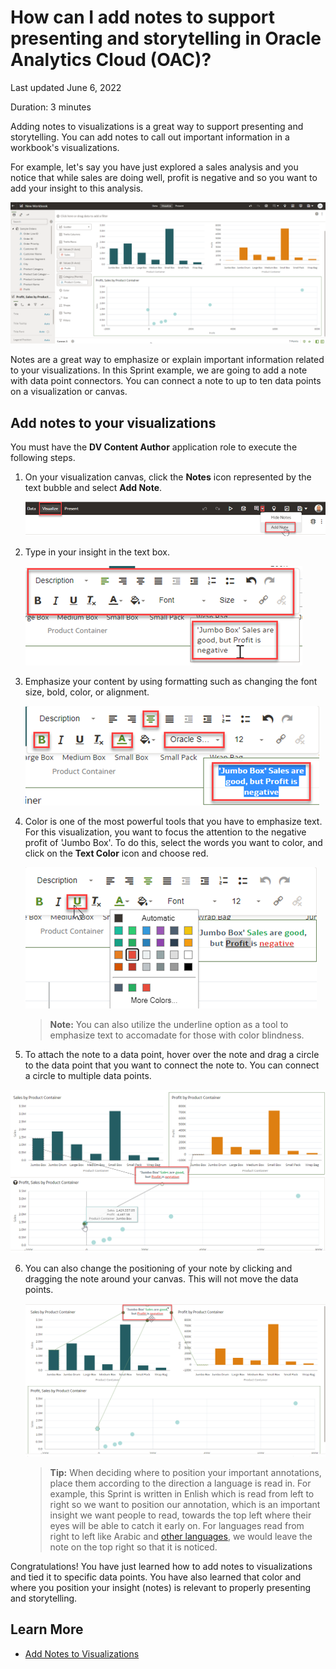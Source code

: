 # How can I add notes to support presenting and storytelling in Oracle Analytics Cloud (OAC)?

Last updated June 6, 2022

Duration: 3 minutes

Adding notes to visualizations is a great way to support presenting and storytelling. You can add notes to call out important information in a workbook's visualizations.

For example, let's say you have just explored a sales analysis and you notice that while sales are doing well, profit is negative and so you want to add your insight to this analysis.

   ![No Insights](images/sales-profit-by-product-container.png)

Notes are a great way to emphasize or explain important information related to your visualizations. In this Sprint example, we are going to add a note with data point connectors. You can connect a note to up to ten data points on a visualization or canvas.

## Add notes to your visualizations
You must have the **DV Content Author** application role to execute the following steps.

1. On your visualization canvas, click the **Notes** icon represented by the text bubble and select **Add Note**.  
  
   ![Add Note](images/add-note.png)

2. Type in your insight in the text box.

   ![Type In Your Insight](images/type-insigth.png)  

3. Emphasize your content by using formatting such as changing the font size, bold, color, or alignment.

   ![Format Text](images/format-text.png)   

4. Color is one of the most powerful tools that you have to emphasize text. For this visualization, you want to focus the attention to the negative profit of 'Jumbo Box'. To do this, select the words you want to color, and click on the **Text Color** icon and choose red. 

   ![Format Text Color](images/format-text-color.png)  
     > **Note:** You can also utilize the underline option as a tool to emphasize text to accomadate for those with color blindness.

5.  To attach the note to a data point, hover over the note and drag a circle to the data point that you want to connect the note to. You can connect a circle to multiple data points.

   ![Attach Data Points](images/attach-data-points.png)   

6. You can also change the positioning of your note by clicking and dragging the note around your canvas. This will not move the data points. 

   ![Drag the Note](images/drag-note.png)  
   > **Tip:** When deciding where to position your important annotations, place them according to the direction a language is read in. For example, this Sprint is written in Enlish which is read from left to right so we want to position our annotation, which is an important insight we want people to read, towards the top left where their eyes will be able to catch it early on. For languages read from right to left like Arabic and [other languages](https://www.worldatlas.com/articles/which-languages-are-written-from-right-to-left.html), we would leave the note on the top right so that it is noticed. 

Congratulations! You have just learned how to add notes to visualizations and tied it to specific data points. You have also learned that color and where you position your insight (notes) is relevant to properly presenting and storytelling.


## Learn More
* [Add Notes to Visualizations](https://docs.oracle.com/en/cloud/paas/analytics-cloud/acubi/add-notes-visualizations.html#GUID-4C3A1144-7C3C-4F61-8111-00FADD62978D)
